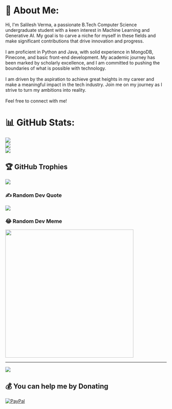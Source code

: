 # 💫 About Me:
Hi, I'm Salilesh Verma, a passionate B.Tech Computer Science undergraduate student with a keen interest in Machine Learning and Generative AI. My goal is to carve a niche for myself in these fields and make significant contributions that drive innovation and progress.<br><br>I am proficient in Python and Java, with solid experience in MongoDB, Pinecone, and basic front-end development. My academic journey has been marked by scholarly excellence, and I am committed to pushing the boundaries of what is possible with technology.<br><br>I am driven by the aspiration to achieve great heights in my career and make a meaningful impact in the tech industry. Join me on my journey as I strive to turn my ambitions into reality.<br><br>Feel free to connect with me!




# 📊 GitHub Stats:
![](https://github-readme-stats.vercel.app/api?username=salileshverma&theme=cobalt&hide_border=true&include_all_commits=false&count_private=false)<br/>
![](https://github-readme-streak-stats.herokuapp.com/?user=salileshverma&theme=cobalt&hide_border=true)<br/>
![](https://github-readme-stats.vercel.app/api/top-langs/?username=salileshverma&theme=cobalt&hide_border=true&include_all_commits=false&count_private=false&layout=compact)

## 🏆 GitHub Trophies
![](https://github-profile-trophy.vercel.app/?username=salileshverma&theme=dark&no-frame=true&no-bg=false&margin-w=4)

### ✍️ Random Dev Quote
![](https://quotes-github-readme.vercel.app/api?type=horizontal&theme=radical)

### 😂 Random Dev Meme
<img src='https://memer-new.vercel.app/' style="height: 400px;"/>

---
[![](https://visitcount.itsvg.in/api?id=salileshverma&icon=1&color=0)](https://visitcount.itsvg.in)

  ## 💰 You can help me by Donating
  [![PayPal](https://img.shields.io/badge/PayPal-00457C?style=for-the-badge&logo=paypal&logoColor=white)](https://paypal.me/@salileshverma) 

  
<!-- Proudly created with GPRM ( https://gprm.itsvg.in ) -->
